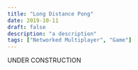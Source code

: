 ```yaml
---
title: "Long Distance Pong"
date: 2019-10-11
draft: false
description: "a description"
tags: ["Networked Multiplayer", "Game"]
---
```

UNDER CONSTRUCTION